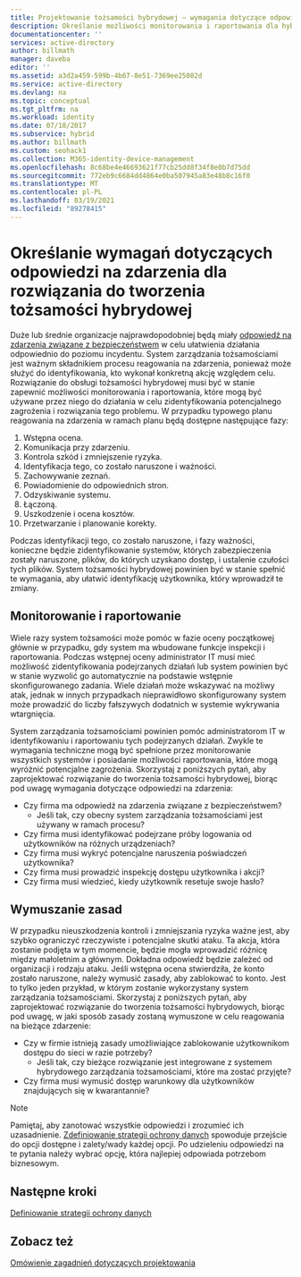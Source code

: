 ```yaml
---
title: Projektowanie tożsamości hybrydowej — wymagania dotyczące odpowiedzi na zdarzenia Azure | Microsoft Docs
description: Określanie możliwości monitorowania i raportowania dla hybrydowego rozwiązania do obsługi tożsamości, które może zostać użyte przez niego do podjęcia działań w celu zidentyfikowania potencjalnych zagrożeń i ich ograniczenia
documentationcenter: ''
services: active-directory
author: billmath
manager: daveba
editor: ''
ms.assetid: a3d2a459-599b-4b67-8e51-7369ee25082d
ms.service: active-directory
ms.devlang: na
ms.topic: conceptual
ms.tgt_pltfrm: na
ms.workload: identity
ms.date: 07/18/2017
ms.subservice: hybrid
ms.author: billmath
ms.custom: seohack1
ms.collection: M365-identity-device-management
ms.openlocfilehash: 8c68be4e46693621f77cb25dd8f34f8e0b7d75dd
ms.sourcegitcommit: 772eb9c6684dd4864e0ba507945a83e48b8c16f0
ms.translationtype: MT
ms.contentlocale: pl-PL
ms.lasthandoff: 03/19/2021
ms.locfileid: "89278415"
---
```

# <a name="determine-incident-response-requirements-for-your-hybrid-identity-solution"></a>Określanie wymagań dotyczących odpowiedzi na zdarzenia dla rozwiązania do tworzenia tożsamości hybrydowej
Duże lub średnie organizacje najprawdopodobniej będą miały [odpowiedź na zdarzenia związane z bezpieczeństwem](/previous-versions/tn-archive/cc700825(v=technet.10)) w celu ułatwienia działania odpowiednio do poziomu incydentu. System zarządzania tożsamościami jest ważnym składnikiem procesu reagowania na zdarzenia, ponieważ może służyć do identyfikowania, kto wykonał konkretną akcję względem celu. Rozwiązanie do obsługi tożsamości hybrydowej musi być w stanie zapewnić możliwości monitorowania i raportowania, które mogą być używane przez niego do działania w celu zidentyfikowania potencjalnego zagrożenia i rozwiązania tego problemu. W przypadku typowego planu reagowania na zdarzenia w ramach planu będą dostępne następujące fazy:

1. Wstępna ocena.
2. Komunikacja przy zdarzeniu.
3. Kontrola szkód i zmniejszenie ryzyka.
4. Identyfikacja tego, co zostało naruszone i ważności.
5. Zachowywanie zeznań.
6. Powiadomienie do odpowiednich stron.
7. Odzyskiwanie systemu.
8. Łączoną.
9. Uszkodzenie i ocena kosztów.
10. Przetwarzanie i planowanie korekty.

Podczas identyfikacji tego, co zostało naruszone, i fazy ważności, konieczne będzie zidentyfikowanie systemów, których zabezpieczenia zostały naruszone, plików, do których uzyskano dostęp, i ustalenie czułości tych plików. System tożsamości hybrydowej powinien być w stanie spełnić te wymagania, aby ułatwić identyfikację użytkownika, który wprowadził te zmiany. 

## <a name="monitoring-and-reporting"></a>Monitorowanie i raportowanie
Wiele razy system tożsamości może pomóc w fazie oceny początkowej głównie w przypadku, gdy system ma wbudowane funkcje inspekcji i raportowania. Podczas wstępnej oceny administrator IT musi mieć możliwość zidentyfikowania podejrzanych działań lub system powinien być w stanie wyzwolić go automatycznie na podstawie wstępnie skonfigurowanego zadania. Wiele działań może wskazywać na możliwy atak, jednak w innych przypadkach nieprawidłowo skonfigurowany system może prowadzić do liczby fałszywych dodatnich w systemie wykrywania wtargnięcia. 

System zarządzania tożsamościami powinien pomóc administratorom IT w identyfikowaniu i raportowaniu tych podejrzanych działań. Zwykle te wymagania techniczne mogą być spełnione przez monitorowanie wszystkich systemów i posiadanie możliwości raportowania, które mogą wyróżnić potencjalne zagrożenia. Skorzystaj z poniższych pytań, aby zaprojektować rozwiązanie do tworzenia tożsamości hybrydowej, biorąc pod uwagę wymagania dotyczące odpowiedzi na zdarzenia:

* Czy firma ma odpowiedź na zdarzenia związane z bezpieczeństwem?
  * Jeśli tak, czy obecny system zarządzania tożsamościami jest używany w ramach procesu?
* Czy firma musi identyfikować podejrzane próby logowania od użytkowników na różnych urządzeniach?
* Czy firma musi wykryć potencjalne naruszenia poświadczeń użytkownika?
* Czy firma musi prowadzić inspekcję dostępu użytkownika i akcji?
* Czy firma musi wiedzieć, kiedy użytkownik resetuje swoje hasło?

## <a name="policy-enforcement"></a>Wymuszanie zasad
W przypadku nieuszkodzenia kontroli i zmniejszania ryzyka ważne jest, aby szybko ograniczyć rzeczywiste i potencjalne skutki ataku. Ta akcja, która zostanie podjęta w tym momencie, będzie mogła wprowadzić różnicę między małoletnim a głównym. Dokładna odpowiedź będzie zależeć od organizacji i rodzaju ataku. Jeśli wstępna ocena stwierdziła, że konto zostało naruszone, należy wymusić zasady, aby zablokować to konto. Jest to tylko jeden przykład, w którym zostanie wykorzystany system zarządzania tożsamościami. Skorzystaj z poniższych pytań, aby zaprojektować rozwiązanie do tworzenia tożsamości hybrydowych, biorąc pod uwagę, w jaki sposób zasady zostaną wymuszone w celu reagowania na bieżące zdarzenie:

* Czy w firmie istnieją zasady umożliwiające zablokowanie użytkownikom dostępu do sieci w razie potrzeby?
  * Jeśli tak, czy bieżące rozwiązanie jest integrowane z systemem hybrydowego zarządzania tożsamościami, które ma zostać przyjęte?
* Czy firma musi wymusić dostęp warunkowy dla użytkowników znajdujących się w kwarantannie? 

> [!NOTE]
> Pamiętaj, aby zanotować wszystkie odpowiedzi i zrozumieć ich uzasadnienie. [Zdefiniowanie strategii ochrony danych](plan-hybrid-identity-design-considerations-data-protection-strategy.md) spowoduje przejście do opcji dostępne i zalety/wady każdej opcji.  Po udzieleniu odpowiedzi na te pytania należy wybrać opcję, która najlepiej odpowiada potrzebom biznesowym.
> 
> 

## <a name="next-steps"></a>Następne kroki
[Definiowanie strategii ochrony danych](plan-hybrid-identity-design-considerations-data-protection-strategy.md)

## <a name="see-also"></a>Zobacz też
[Omówienie zagadnień dotyczących projektowania](plan-hybrid-identity-design-considerations-overview.md)